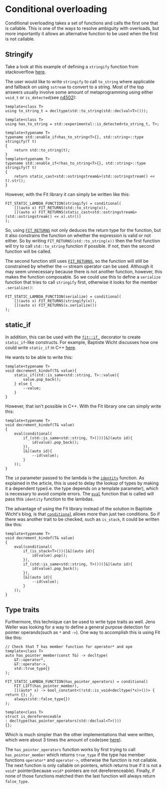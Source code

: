 Conditional overloading
=======================

Conditional overloading takes a set of functions and calls the first one that is callable. This is one of the ways to resolve ambiguity with overloads, but more importantly it allows an alternative function to be used when the first is not callable.

Stringify
---------

Take a look at this example of defining a `stringify` function from
stackoverflow [here](http://stackoverflow.com/questions/30189926/metaprograming-failure-of-function-definition-defines-a-separate-function/30515874).

The user would like to write `stringify` to call `to_string` where applicable
and fallback on using `sstream` to convert to a string. Most of the top
answers usually involve some amount of metaprogramming using either `void_t`
or `is_detected`(see [n4502](http://www.open-std.org/jtc1/sc22/wg21/docs/papers/2015/n4502.pdf)): 

    template<class T>
    using to_string_t = decltype(std::to_string(std::declval<T>()));

    template<class T>
    using has_to_string = std::experimental::is_detected<to_string_t, T>;

    template<typename T> 
    typename std::enable_if<has_to_string<T>{}, std::string>::type 
    stringify(T t)
    {
        return std::to_string(t);
    }
    template<typename T> 
    typename std::enable_if<!has_to_string<T>{}, std::string>::type 
    stringify(T t)
    {
        return static_cast<std::ostringstream&>(std::ostringstream() << t).str();
    }

However, with the Fit library it can simply be written like
this:

    FIT_STATIC_LAMBDA_FUNCTION(stringify) = conditional(
        [](auto x) FIT_RETURNS(std::to_string(x)),
        [](auto x) FIT_RETURNS(static_cast<std::ostringstream&>(std::ostringstream() << x).str())
    );

So, using [`FIT_RETURNS`](/include/fit/returns) not only deduces the return type for the function, but it also constrains the function on whether the expression is valid or not either. So by writing `FIT_RETURNS(std::to_string(x))` then the first function will try to call `std::to_string` function if possible. If not, then the second function will be called. 

The second function still uses [`FIT_RETURNS`](/include/fit/returns), so the function will still be constrained by whether the `<<` stream operator can be used. Although it may seem unnecessary because there is not another function, however, this makes the function composable. So we could use this to define a `serialize` function that tries to call `stringify` first, otherwise it looks for the member `.serialize()`:

    FIT_STATIC_LAMBDA_FUNCTION(serialize) = conditional(
        [](auto x) FIT_RETURNS(stringify(x)),
        [](auto x) FIT_RETURNS(x.serialize())
    );

static_if
---------

In addition, this can be used with the [`fit::if_`](/include/fit/if) decorator to create `static_if`-like
constructs. For example, Baptiste Wicht discusses how one could write `static_if` in C++ [here](http://baptiste-wicht.com/posts/2015/07/simulate-static_if-with-c11c14.html).

He wants to be able to write this:

    template<typename T>
    void decrement_kindof(T& value){
        static_if(std::is_same<std::string, T>::value){
            value.pop_back();
        } else {
            --value;
        }
    }

However, that isn't possible in C++. With the Fit library one can simply write
this:

    template<typename T>
    void decrement_kindof(T& value)
    {
        eval(conditional(
            if_(std::is_same<std::string, T>())([&](auto id){
                id(value).pop_back();
            }),
            [&](auto id){
                --id(value);
            }
        ));
    }

The `id` parameter passed to the lambda is the [`identity`](/include/fit/identity) function. As explained in the article, this is used to delay the lookup of types by making it a dependent type(i.e. the type depends on a template parameter), which is necessary to avoid compile errors. The [`eval`](/include/fit/eval) function that is called will pass this `identity` function to the lambdas.

The advantage of using the Fit library instead of the solution in Baptiste
Wicht's blog, is that [`conditional`](/include/fit/conditional) allows more than just two conditions. So if
there was another trait to be checked, such as `is_stack`, it could be written
like this:

    template<typename T>
    void decrement_kindof(T& value)
    {
        eval(conditional(
            if_(is_stack<T>())([&](auto id){
                id(value).pop();
            }),
            if_(std::is_same<std::string, T>())([&](auto id){
                id(value).pop_back();
            }),
            [&](auto id){
                --id(value);
            }
        ));
    }

Type traits
-----------

Furthermore, this technique can be used to write type traits as well. Jens
Weller was looking for a way to define a general purpose detection for pointer
operands(such as `*` and `->`). One way to accomplish this is using Fit like
this:

    // Check that T has member function for operator* and ope
    template<class T>
    auto has_pointer_member(const T&) -> decltype(
        &T::operator*,
        &T::operator->,
        std::true_type{}
    );

    FIT_STATIC_LAMBDA_FUNCTION(has_pointer_operators) = conditional(
        FIT_LIFT(has_pointer_member),
        [](auto* x) -> bool_constant<(!std::is_void<decltype(*x)>())> { return {}; },
        always(std::false_type{})
    );

    template<class T>
    struct is_dereferenceable
    : decltype(has_pointer_operators(std::declval<T>()))
    {};

Which is much simpler than the other implementations that were written, which were
about 3 times the amount of code(see [here](https://gist.github.com/lefticus/6fdccb18084a1a3410d5)).

The `has_pointer_operators` function works by first trying to call `has_pointer_member` which returns `true_type` if the type has member functions `operator*` and `operator->`, otherwise the function is not callable. The next function is only callable on pointers, which returns true if it is not a `void*` pointer(because `void*` pointers are not dereferenceable). Finally, if none of those functions matched then the last function will always return `false_type`. 
